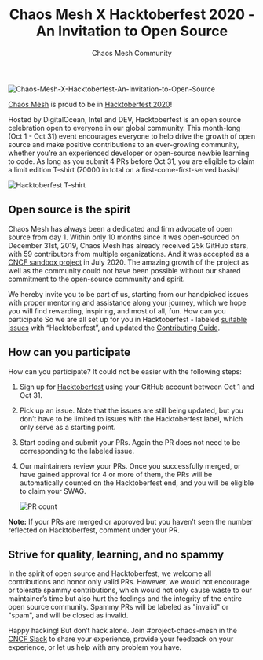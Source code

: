 ﻿---
slug: /chaos-mesh-x-hacktoberfest-2020
title: Chaos Mesh X Hacktoberfest 2020 - An Invitation to Open Source
author: Chaos Mesh Community
author_url: https://github.com/chaos-mesh
author_image_url: https://avatars1.githubusercontent.com/u/59082378?v=4
image: /img/chaos-mesh-x-hacktoberfest.jpg
tags: [Chaos Mesh, Chaos Engineering, Open Source]
---

![Chaos-Mesh-X-Hacktoberfest-An-Invitation-to-Open-Source](/img/chaos-mesh-x-hacktoberfest.jpg)

[Chaos Mesh](https://github.com/chaos-mesh/chaos-mesh) is proud to be in [Hacktoberfest 2020](https://hacktoberfest.digitalocean.com/)!

Hosted by DigitalOcean, Intel and DEV, Hacktoberfest is an open source celebration open to everyone in our global community. This month-long (Oct 1 - Oct 31) event encourages everyone to help drive the growth of open source and make positive contributions to an ever-growing community, whether you’re an experienced developer or open-source newbie learning to code. As long as you submit 4 PRs before Oct 31, you are eligible to claim a limit edition T-shirt (70000 in total on a first-come-first-served basis)!  

<!--truncate-->

![Hacktoberfest T-shirt](/img/hacktoberfest-shirt.png)

## Open source is the spirit 

Chaos Mesh has always been a dedicated and firm advocate of open source from day 1. Within only 10 months since it was open-sourced on December 31st, 2019, Chaos Mesh has already received 25k GitHub stars, with 59 contributors from multiple organizations. And it was accepted as a [CNCF sandbox project](https://www.cncf.io/sandbox-projects/) in July 2020. The amazing growth of the project as well as the community could not have been possible without our shared commitment to the open-source community and spirit. 

We hereby invite you to be part of us, starting from our handpicked issues with proper mentoring and assistance along your journey, which we hope you will find rewarding, inspiring, and most of all, fun. 
How can you participate
So we are all set up for you in Hacktoberfest - labeled [suitable issues](https://github.com/chaos-mesh/chaos-mesh/issues?q=is%3Aissue+is%3Aopen+label%3AHacktoberfest) with “Hacktoberfest”, and updated the [Contributing Guide](https://github.com/chaos-mesh/chaos-mesh/blob/master/CONTRIBUTING.md).

## How can you participate

How can you participate? It could not  be easier with the following steps: 

1. Sign up for [Hacktoberfest](https://hacktoberfest.digitalocean.com/login) using your GitHub account between Oct 1 and Oct 31.
2. Pick up an issue. Note that the issues are still being updated, but you don’t have to be limited to issues with the Hacktoberfest label, which only serve as a starting point. 
3. Start coding and submit your PRs. Again the PR does not need to be corresponding to the labeled issue.
4. Our maintainers review your PRs. Once you successfully merged, or have gained approval for 4 or more of them, the PRs will be automatically counted on the Hacktoberfest end, and you will be eligible to claim your SWAG.

    ![PR count](/img/PR-count.png)

**Note:** If your PRs are merged or approved but you haven’t seen the number reflected on Hacktoberfest, comment under your PR.

## Strive for quality, learning, and no spammy 

In the spirit of open source and Hacktoberfest, we welcome all contributions and honor only valid PRs. However, we would not encourage or tolerate spammy contributions, which would not only cause waste to our maintainer’s time but also hurt the feelings and the integrity of the entire open source community. Spammy PRs will be labeled as "invalid" or "spam", and will be closed as invalid. 

Happy hacking! But don’t hack alone. Join #project-chaos-mesh in the [CNCF Slack](https://join.slack.com/t/cloud-native/shared_invite/zt-fyy3b8up-qHeDNVqbz1j8HDY6g1cY4w) to share your experience, provide your feedback on your experience, or let us help with any problem you have. 